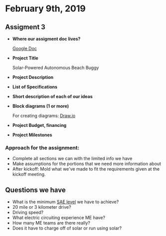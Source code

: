 # February 9th, 2019

## Assigment 3
- **Where our assigment doc lives?**
  
  [Google Doc](https://docs.google.com/document/d/1AseF7GgFcPya_wFPg4tKDP0vQf-nJK5ARGK0eJ2CRe8)
  
- **Project Title**
  
  Solar-Powered Autonomous Beach Buggy

- **Project Description**

- **List of Specifications**

- **Short description of each of our ideas**

- **Block diagrams (1 or more)**

  For creating diagrams: [Draw.io](http://www.draw.io) 

- **Project Budget, financing**

- **Project Milestones**

### Approach for the assignment: 
- Complete all sections we can with the limited info we have 
- Make assumptions for the portions that we need more information about
- After kickoff: Mold what we've made to fit the requirements given at the kickoff meeting.

## Questions we have
- What is the minimum [SAE level](https://en.wikipedia.org/wiki/Self-driving_car#Levels_of_driving_automation) we have to achieve?
- 20 mile or 3 kilometer drive?
- Driving speed?
- What electric circuiting experience ME have?
- How many ME teams are there really?
- Does it have to charge off of solar or run using solar?
